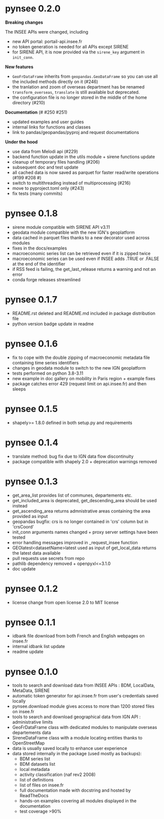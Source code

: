 # pynsee 0.2.0

**Breaking changes**

The INSEE APIs were changed, including

* new API portal: portail-api.insee.fr
* no token generation is needed for all APIs except SIRENE
* for SIRENE API, it is now provided via the ``sirene_key`` argument in ``init_conn``.

**New features**

* ``GeoFrDataFrame`` inherits from ``geopandas.GeoDataFrame`` so you can use all the included methods directly on it (#246)
* the tranlation and zoom of overseas department has be renamed ``transform_overseas``, ``translate`` is still available but deprecated.
* the configuration file is no longer stored in the middle of the home directory (#210)

**Documentation** (# #250 #251)

* updated examples and user guides
* internal links for functions and classes
* link to pandas/geopandas/pyproj and request documentations

**Under the hood**

* use data from Melodi api (#229)
* backend function update in the utils module + sirene functions update
* cleanup of temporary files handling (#206)
* subsequent doc and test update
* all cached data is now saved as parquet for faster read/write operations (#199 #208 #)
* switch to multithreading instead of multiprocessing (#216)
* move to pyproject.toml only (#243)
* fix tests (many commits)

# pynsee 0.1.8

* sirene module compatible with SIRENE API v3.11
* geodata module compatible with the new IGN's geoplatform
* data cached in parquet files thanks to a new decorator used across modules
* fixes in the docs/examples
* macroeconomic series list can be retrieved even if it is zipped twice
* macroeconomic series can be used even if INSEE adds .TRUE or .FALSE at the end of the identifier
* if RSS feed is failing, the get_last_release returns a warning and not an error
* conda forge releases streamlined

# pynsee 0.1.7

* README.rst deleted and README.md included in package distribution file
* python version badge update in readme

# pynsee 0.1.6

* fix to cope with the double zipping of macroeconomic metadata file containing time series identifiers
* changes in geodata module to switch to the new IGN geoplatform
* tests performed on python 3.8-3.11
* new example in doc gallery on mobility in Paris region + example fixes
* package catches error 429 (request limit on api.insee.fr) and then sleeps

# pynsee 0.1.5

* shapely>= 1.8.0 defined in both setup.py and requirements

# pynsee 0.1.4

* translate method: bug fix due to IGN data flow discontinuity
* package compatible with shapely 2.0 + deprecation warnings removed

# pynsee 0.1.3

* get_area_list provides list of communes, departements etc.
* get_included_area is deprecated, get_descending_area should be used instead
* get_ascending_area returns admnistrative areas containing the area provided as input
* geopandas bugfix: crs is no longer contained in 'crs' column but in 'crsCoord'
* init_conn arguments names changed + proxy server settings have been tested
* error handling messages improved in _request_insee function
* GEOlatest\<datasetName\>latest used as input of get_local_data returns the latest data available
* pull requests use secrets from repo
* pathlib dependency removed + openpyxl<=3.1.0
* doc update

# pynsee 0.1.2

* license change from open license 2.0 to MIT license

# pynsee 0.1.1

* idbank file download from both French and English webpages on insee.fr
* internal idbank list update
* readme update

# pynsee 0.1.0

* tools to search and download data from INSEE APIs : BDM, LocalData, MetaData, SIRENE
* automatic token generator for api.insee.fr from user's credentials saved locally
* pynsee.download module gives access to more than 1200 stored files on insee.fr
* tools to search and download geographical data from IGN API : administrative limits
* GeoFrDataFrame class with dedicated modules to manipulate overseas departements data
* SireneDataFrame class with a module locating entities thanks to OpenStreetMap
* data is usually saved locally to enhance user experience
* data stored internally in the package (used mostly as backups):
    * BDM series list
    * BDM datasets list
    * local metadata
    * activity classification (naf rev2 2008)
    * list of definitions
    * list of files on insee.fr
    * full documentation made with docstring and hosted by ReadTheDocs
    * hands-on examples covering all modules displayed in the documentation
    * test coverage >90%
